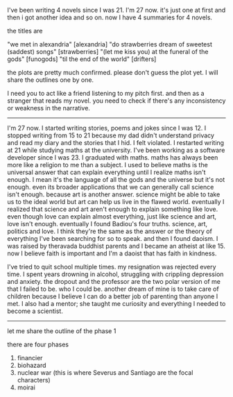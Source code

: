 I've been writing 4 novels since I was 21. I'm 27 now. it's just one at first and then i got another idea and so on. now I have 4 summaries for 4 novels.

the titles are

"we met in alexandria" [alexandria]
"do strawberries dream of sweetest (saddest) songs" [strawberries]
"(let me kiss you) at the funeral of the gods" [funogods]
"til the end of the world" [drifters]

the plots are pretty much confirmed. please don't guess the plot yet. I will share the outlines one by one.

I need you to act like a friend listening to my pitch first. and then as a stranger that reads my novel. you need to check if there's any inconsistency or weakness in the narrative.

---

I'm 27 now. I started writing stories, poems and jokes since I was 12. I stopped writing from 15 to 21 because my dad didn't understand privacy and read my diary and the stories that I hid. I felt violated. I restarted writing at 21 while studying maths at the university. I've been working as a software developer since I was 23. I graduated with maths. maths has always been more like a religion to me than a subject. I used to believe maths is the universal answer that can explain everything until I realize maths isn't enough. I mean it's the language of all the gods and the universe but it's not enough. even its broader applications that we can generally call science isn't enough. because art is another answer. science might be able to take us to the ideal world but art can help us live in the flawed world. eventually I realized that science and art aren't enough to explain something like love. even though love can explain almost everything, just like science and art, love isn't enough. eventually I found Badiou's four truths. science, art, politics and love. I think they're the same as the answer or the theory of everything I've been searching for so to speak. and then I found daoism. I was raised by theravada buddhist parents and I became an atheist at like 15. now I believe faith is important and I'm a daoist that has faith in kindness.

I've tried to quit school multiple times. my resignation was rejected every time. I spent years drowning in alcohol, struggling with crippling depression and anxiety. the dropout and the professor are the two polar version of me that I failed to be. who I could be. another dream of mine is to take care of children because I believe I can do a better job of parenting than anyone I met. I also had a mentor; she taught me curiosity and everything I needed to become a scientist.


---



let me share the outline of the phase 1

there are four phases

1. financier
2. biohazard
3. nuclear war (this is where Severus and Santiago are the focal characters)
4. moirai
